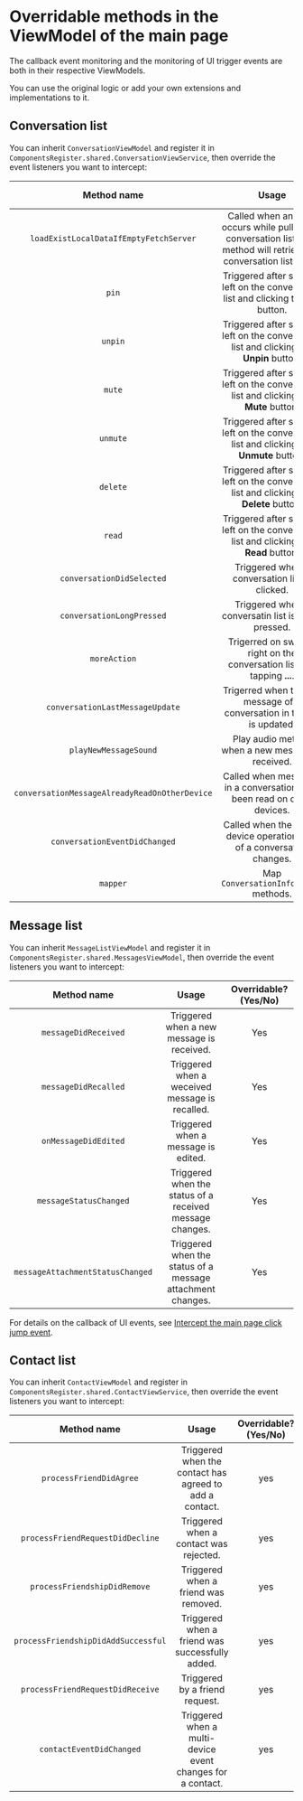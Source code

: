 # Overridable methods in the ViewModel of the main page

The callback event monitoring and the monitoring of UI trigger events are both in their respective ViewModels.

You can use the original logic or add your own extensions and implementations to it.

## Conversation list

You can inherit `ConversationViewModel` and register it in `ComponentsRegister.shared.ConversationViewService`, then override the event listeners you want to intercept:

| Method name | Usage | Overridable? (Yes/No) |
|:---:|:---:|:---:|
| `loadExistLocalDataIfEmptyFetchServer` | Called when an error occurs while pulling the conversation list. This method will retrieve the conversation list again. | Yes |
| `pin` | Triggered after swiping left on the conversation list and clicking the top button. | Yes |
| `unpin` | Triggered after swiping left on the conversation list and clicking the **Unpin** button. | Yes |
| `mute` | Triggered after swiping left on the conversation list and clicking the **Mute** button. | Yes |
| `unmute` | Triggered after swiping left on the conversation list and clicking the **Unmute** button. | Yes |
| `delete` | Triggered after swiping left on the conversation list and clicking the **Delete** button. | Yes |
| `read` | Triggered after swiping left on the conversation list and clicking the **Read** button. | Yes |
| `conversationDidSelected` | Triggered when a conversation list is clicked. | Yes |
| `conversationLongPressed` | Triggered when a conversatin list is long-pressed. | Yes |
| `moreAction` | Trigerred on swiping right on the conversation list and tapping **...**. | Yes |
| `conversationLastMessageUpdate` | Trigerred when the last message of a conversation in the list is updated. | Yes |
| `playNewMessageSound` | Play audio method when a new message is received. | Yes |
| `conversationMessageAlreadyReadOnOtherDevice` | Called when messages in a conversation have been read on other devices. | Yes |
| `conversationEventDidChanged` | Called when the multi-device operation time of a conversation changes. | Yes |
| `mapper` | Map `ConversationInfoobject` methods. | Yes |


## Message list

You can inherit `MessageListViewModel` and register it in `ComponentsRegister.shared.MessagesViewModel`, then override the event listeners you want to intercept:

| Method name | Usage | Overridable? (Yes/No) |
|:---:|:---:|:---:|
| `messageDidReceived` | Triggered when a new message is received. | Yes |
| `messageDidRecalled` | Triggered when a weceived message is recalled. | Yes |
| `onMessageDidEdited` | Triggered when a message is edited. | Yes |
| `messageStatusChanged` | Triggered when the status of a received message changes. | Yes |
| `messageAttachmentStatusChanged` | Triggered when the status of a message attachment changes. | Yes |

For details on the callback of UI events, see [Intercept the main page click jump event](intercept-main-page-click-jump-event.md).

## Contact list

You can inherit `ContactViewModel` and register in `ComponentsRegister.shared.ContactViewService`, then override the event listeners you want to intercept:

| Method name | Usage | Overridable? (Yes/No) |
|:---:|:---:|:---:|
| `processFriendDidAgree` | Triggered when the contact has agreed to add a contact. | yes |
| `processFriendRequestDidDecline` | Triggered when a contact was rejected. | yes |
| `processFriendshipDidRemove` | Triggered when a friend was removed. | yes |
| `processFriendshipDidAddSuccessful` | Triggered when a friend was successfully added. | yes |
| `processFriendRequestDidReceive` | Triggered by a friend request. | yes |
| `contactEventDidChanged` | Triggered when a multi-device event changes for a contact. | yes |